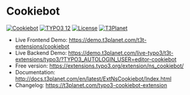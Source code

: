 # Cookiebot 

  [![Cookiebot](https://img.shields.io/badge/stable-v3.0.2-green?style=flat-square)](https://github.com/nitsan-technologies/ns_cookiebot/tree/3.0.2) [![TYPO3 12](https://img.shields.io/badge/TYPO3-12-orange.svg?style=flat-square)](https://get.typo3.org/version/12) [![License](https://img.shields.io/badge/license-GPL--3.0-orange?style=flat-square)](https://www.gnu.org/licenses/gpl-3.0.en.html) [![T3Planet](https://img.shields.io/badge/T3Planet-Cookiebot-50b99a?style=flat-square)](https://extensions.typo3.org/extension/ns_cookiebot/)

- Live Frontend Demo: https://demo.t3planet.com/t3t-extensions/cookiebot
- Live Backend Demo: https://demo.t3planet.com/live-typo3/t3t-extensions/typo3/?TYPO3_AUTOLOGIN_USER=editor-cookiebot
- Free version: https://extensions.typo3.org/extension/ns_cookiebot/
- Documentation: http://docs.t3planet.com/en/latest/ExtNsCookiebot/Index.html
- Changelog: https://t3planet.com/typo3-cookiebot-extension